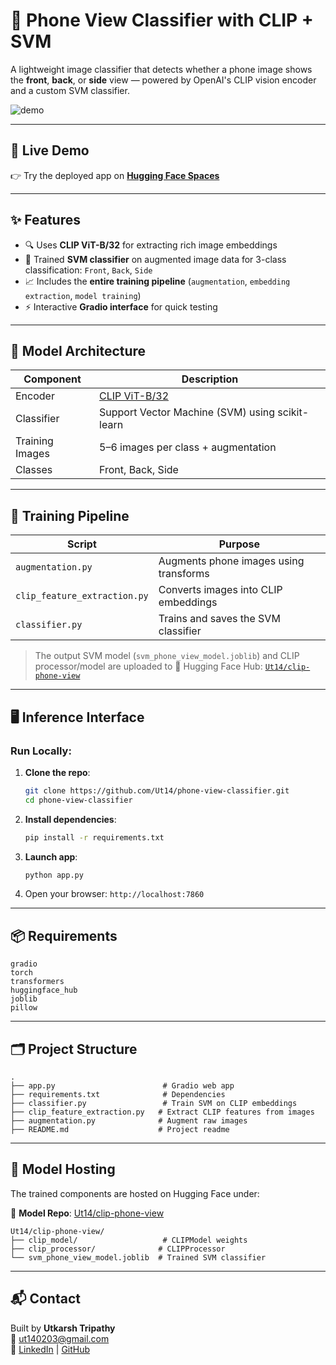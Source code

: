 # 📱 Phone View Classifier with CLIP + SVM

A lightweight image classifier that detects whether a phone image shows the **front**, **back**, or **side** view — powered by OpenAI's CLIP vision encoder and a custom SVM classifier.

![demo](https://github.com/Ut14/phone-view-classifier/assets/demo-preview.gif) <!-- Optional: Add a GIF or screenshot of your app -->

---

## 🚀 Live Demo

👉 Try the deployed app on **[Hugging Face Spaces](https://huggingface.co/spaces/Ut14/Phone_view_classfier)**

---

## ✨ Features

- 🔍 Uses **CLIP ViT-B/32** for extracting rich image embeddings
- 🎯 Trained **SVM classifier** on augmented image data for 3-class classification: `Front`, `Back`, `Side`
- 📈 Includes the **entire training pipeline** (`augmentation`, `embedding extraction`, `model training`)
- ⚡ Interactive **Gradio interface** for quick testing

---

## 🧠 Model Architecture

| Component        | Description                                       |
|------------------|---------------------------------------------------|
| Encoder          | [CLIP ViT-B/32](https://huggingface.co/openai/clip-vit-base-patch32) |
| Classifier       | Support Vector Machine (SVM) using scikit-learn   |
| Training Images  | 5–6 images per class + augmentation               |
| Classes          | Front, Back, Side                                 |

---

## 🧪 Training Pipeline

| Script | Purpose |
|--------|---------|
| `augmentation.py` | Augments phone images using transforms |
| `clip_feature_extraction.py` | Converts images into CLIP embeddings |
| `classifier.py` | Trains and saves the SVM classifier |

> The output SVM model (`svm_phone_view_model.joblib`) and CLIP processor/model are uploaded to 🤗 Hugging Face Hub: [`Ut14/clip-phone-view`](https://huggingface.co/Ut14/clip-phone-view)

---

## 🖥️ Inference Interface

### Run Locally:

1. **Clone the repo**:

   ```bash
   git clone https://github.com/Ut14/phone-view-classifier.git
   cd phone-view-classifier
   ```

2. **Install dependencies**:

   ```bash
   pip install -r requirements.txt
   ```

3. **Launch app**:

   ```bash
   python app.py
   ```

4. Open your browser: `http://localhost:7860`

---

## 📦 Requirements

```
gradio
torch
transformers
huggingface_hub
joblib
pillow
```

---

## 🗂 Project Structure

```
.
├── app.py                        # Gradio web app
├── requirements.txt              # Dependencies
├── classifier.py                 # Train SVM on CLIP embeddings
├── clip_feature_extraction.py   # Extract CLIP features from images
├── augmentation.py              # Augment raw images
├── README.md                    # Project readme
```

---

## 🤗 Model Hosting

The trained components are hosted on Hugging Face under:

🧠 **Model Repo**: [Ut14/clip-phone-view](https://huggingface.co/Ut14/clip-phone-view)

```
Ut14/clip-phone-view/
├── clip_model/                   # CLIPModel weights
├── clip_processor/              # CLIPProcessor
└── svm_phone_view_model.joblib  # Trained SVM classifier
```

---

## 📬 Contact

Built by **Utkarsh Tripathy**  
📧 ut140203@gmail.com  
🔗 [LinkedIn](https://www.linkedin.com/in/utkarsh-tripathy/) | [GitHub](https://github.com/Ut14)
